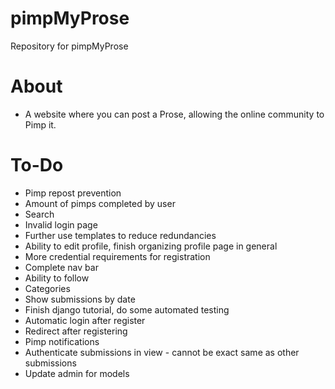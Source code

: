 # pimpMyProse
Repository for pimpMyProse

# About
+ A website where you can post a Prose, allowing the online community to Pimp it.

# To-Do
+ Pimp repost prevention
+ Amount of pimps completed by user
+ Search
+ Invalid login page
+ Further use templates to reduce redundancies
+ Ability to edit profile, finish organizing profile page in general
+ More credential requirements for registration
+ Complete nav bar
+ Ability to follow
+ Categories
+ Show submissions by date
+ Finish django tutorial, do some automated testing
+ Automatic login after register
+ Redirect after registering
+ Pimp notifications
+ Authenticate submissions in view - cannot be exact same as other submissions
+ Update admin for models